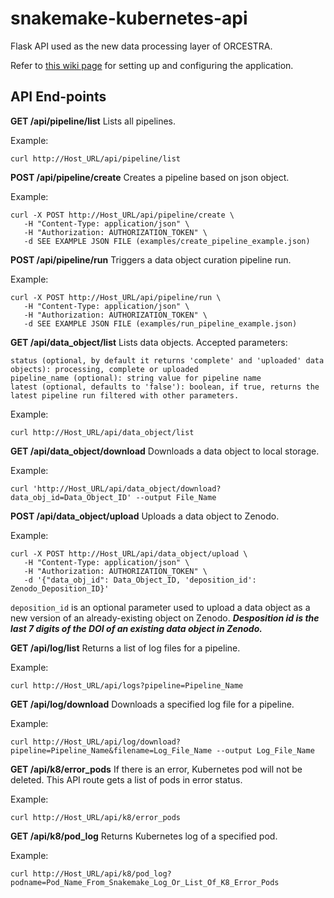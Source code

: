 # snakemake-kubernetes-api
Flask API used as the new data processing layer of ORCESTRA.

Refer to [this wiki page](https://github.com/bhklab/snakemake-kubernetes-api/wiki/Set-up-on-Compute-Canada-VM) for setting up and configuring the application.

## API End-points

**GET /api/pipeline/list** 
Lists all pipelines.

Example: 
```
curl http://Host_URL/api/pipeline/list
```

**POST /api/pipeline/create** 
Creates a pipeline based on json object.

Example: 
```
curl -X POST http://Host_URL/api/pipeline/create \
   -H "Content-Type: application/json" \
   -H "Authorization: AUTHORIZATION_TOKEN" \
   -d SEE EXAMPLE JSON FILE (examples/create_pipeline_example.json) 
```

**POST /api/pipeline/run** 
Triggers a data object curation pipeline run.

Example: 
```
curl -X POST http://Host_URL/api/pipeline/run \
   -H "Content-Type: application/json" \
   -H "Authorization: AUTHORIZATION_TOKEN" \
   -d SEE EXAMPLE JSON FILE (examples/run_pipeline_example.json) 
```

**GET /api/data_object/list**
Lists data objects. 
Accepted parameters:
```
status (optional, by default it returns 'complete' and 'uploaded' data objects): processing, complete or uploaded
pipeline_name (optional): string value for pipeline name
latest (optional, defaults to 'false'): boolean, if true, returns the latest pipeline run filtered with other parameters.
```

Example:
```
curl http://Host_URL/api/data_object/list
```

**GET /api/data_object/download**
Downloads a data object to local storage.

Example: 
```
curl 'http://Host_URL/api/data_object/download?data_obj_id=Data_Object_ID' --output File_Name
```

**POST /api/data_object/upload**
Uploads a data object to Zenodo.

Example:
```
curl -X POST http://Host_URL/api/data_object/upload \
   -H "Content-Type: application/json" \
   -H "Authorization: AUTHORIZATION_TOKEN" \
   -d '{"data_obj_id": Data_Object_ID, 'deposition_id': Zenodo_Deposition_ID}' 
```

```deposition_id``` is an optional parameter used to upload a data object as a new version of an already-existing object on Zenodo.
***Desposition id is the last 7 digits of the DOI of an existing data object in Zenodo.***

**GET /api/log/list**
Returns a list of log files for a pipeline.

Example:
```
curl http://Host_URL/api/logs?pipeline=Pipeline_Name
```

**GET /api/log/download**
Downloads a specified log file for a pipeline.

Example:
```
curl http://Host_URL/api/log/download?pipeline=Pipeline_Name&filename=Log_File_Name --output Log_File_Name
```

**GET /api/k8/error_pods**
If there is an error, Kubernetes pod will not be deleted. This API route gets a list of pods in error status.

Example:
```
curl http://Host_URL/api/k8/error_pods
```

**GET /api/k8/pod_log**
Returns Kubernetes log of a specified pod.

Example:
```
curl http://Host_URL/api/k8/pod_log?podname=Pod_Name_From_Snakemake_Log_Or_List_Of_K8_Error_Pods
```
